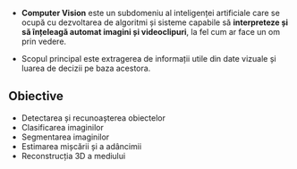- **Computer Vision** este un subdomeniu al inteligenței artificiale care se ocupă cu dezvoltarea de algoritmi și sisteme capabile să **interpreteze și să înțeleagă automat imagini și videoclipuri**, la fel cum ar face un om prin vedere.

- Scopul principal este extragerea de informații utile din date vizuale și luarea de decizii pe baza acestora.

## Obiective

- Detectarea și recunoașterea obiectelor
- Clasificarea imaginilor
- Segmentarea imaginilor
- Estimarea mișcării și a adâncimii
- Reconstrucția 3D a mediului
